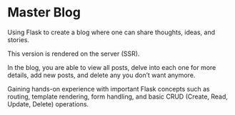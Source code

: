 # Master Blog

Using Flask to create a blog where one can share thoughts, ideas, and stories.

This version is rendered on the server (SSR).

In the blog, you are able to view all posts, delve into each one for more details, add
new posts, and delete any you don’t want anymore.

Gaining hands-on experience with important Flask concepts such as routing, template rendering,
form handling, and basic CRUD (Create, Read, Update, Delete) operations.